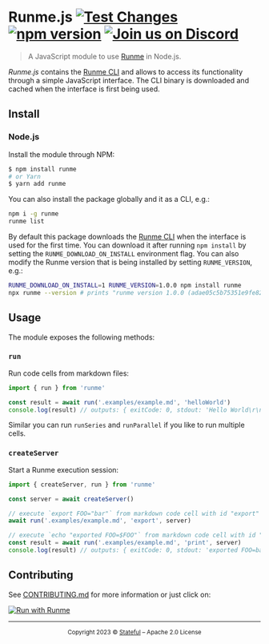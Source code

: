 # Runme.js [![Test Changes](https://github.com/stateful/runmejs/actions/workflows/test.yaml/badge.svg)](https://github.com/stateful/runmejs/actions/workflows/test.yaml) [![npm version](https://badge.fury.io/js/runme.svg)](https://badge.fury.io/js/runme) [![Join us on Discord](https://img.shields.io/discord/878764303052865537?color=5b39df&label=Join%20us%20on%20Discord)](https://discord.com/invite/BQm8zRCBUY)

> A JavaScript module to use [Runme](https://runme.dev) in Node.js.

*Runme.js* contains the [Runme CLI](https://github.com/stateful/runme) and allows to access its functionality through a simple JavaScript interface. The CLI binary is downloaded and cached when the interface is first being used.

## Install

### Node.js

Install the module through NPM:

```sh
$ npm install runme
# or Yarn
$ yarn add runme
```

You can also install the package globally and it as a CLI, e.g.:

```sh
npm i -g runme
runme list
```

By default this package downloads the [Runme CLI](https://github.com/stateful/runme) when the interface is used for the first time. You can download it after running `npm install` by setting the `RUNME_DOWNLOAD_ON_INSTALL` environment flag. You can also modify the Runme version that is being installed by setting `RUNME_VERSION`, e.g.:

```sh
RUNME_DOWNLOAD_ON_INSTALL=1 RUNME_VERSION=1.0.0 npm install runme
npx runme --version # prints "runme version 1.0.0 (adae05c5b75351e9fe82acd595ac8086b6abf19b) on 2023-03-28T20:56:21Z"
```

## Usage

The module exposes the following methods:

### `run`

Run code cells from markdown files:

```ts { name="runExample" }
import { run } from 'runme'

const result = await run('.examples/example.md', 'helloWorld')
console.log(result) // outputs: { exitCode: 0, stdout: 'Hello World\r\n', stderr: '' }
```

Similar you can run `runSeries` and `runParallel` if you like to run multiple cells.

### `createServer`

Start a Runme execution session:

```ts
import { createServer, run } from 'runme'

const server = await createServer()

// execute `export FOO="bar"` from markdown code cell with id "export"
await run('.examples/example.md', 'export', server)

// execute `echo "exported FOO=$FOO"` from markdown code cell with id "print"
const result = await run('.examples/example.md', 'print', server)
console.log(result) // outputs: { exitCode: 0, stdout: 'exported FOO=bar\r\n', stderr: '' }
```

## Contributing

See [CONTRIBUTING.md](./CONTRIBUTING.md) for more information or just click on:

[![Run with Runme](https://badgen.net/badge/Run%20with/Runme/5B3ADF?icon=https://runme.dev/img/logo.svg)](https://runme.dev/api/runme?repository=https%3A%2F%2Fgithub.com%2Fstateful%2Frunmejs.git&fileToOpen=CONTRIBUTING.md)

---

<p align="center">
  <small>
    Copyright 2023 © <a href="http://stateful.com/">Stateful</a> – Apache 2.0 License
  </small>
</p>
